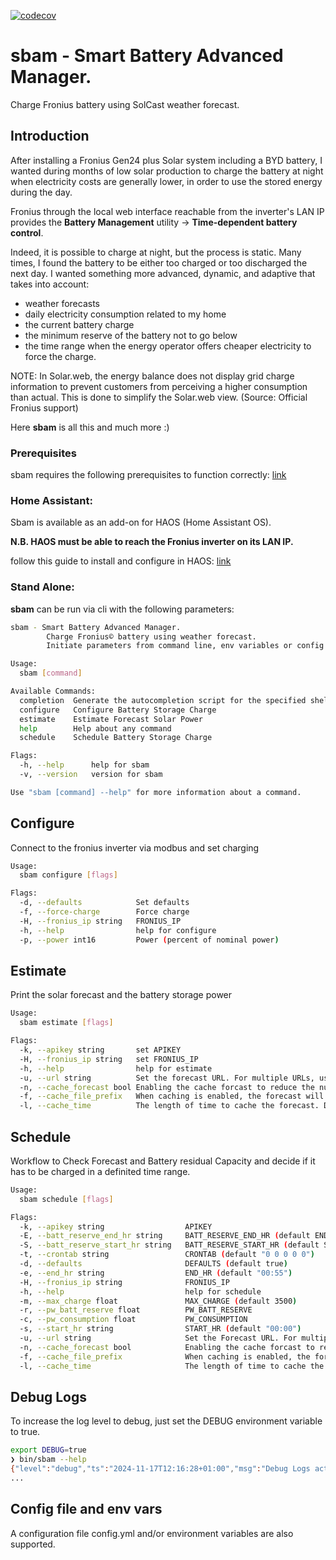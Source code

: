 [![codecov](https://codecov.io/gh/atbore-phx/sbam/graph/badge.svg?token=0fgSvHFiTx)](https://codecov.io/gh/atbore-phx/sbam)

# sbam - Smart Battery Advanced Manager.

Charge Fronius battery using SolCast weather forecast.

## Introduction

After installing a Fronius Gen24 plus Solar system including a BYD battery, I wanted during months of low solar production to charge the battery at night when electricity costs are generally lower, in order to use the stored energy during the day.

Fronius through the local web interface reachable from the inverter's LAN IP provides the **Battery Management** utility -> **Time-dependent battery control**.

Indeed, it is possible to charge at night, but the process is static. Many times, I found the battery to be either too charged or too discharged the next day. I wanted something more advanced, dynamic, and adaptive that takes into account:

- weather forecasts
- daily electricity consumption related to my home
- the current battery charge
- the minimum reserve of the battery not to go below
- the time range when the energy operator offers cheaper electricity to force the charge.

NOTE:
In Solar.web, the energy balance does not display grid charge information to prevent customers from perceiving a higher consumption than actual. This is done to simplify the Solar.web view. (Source: Official Fronius support)

Here **sbam** is all this and much more :)

### Prerequisites

sbam requires the following prerequisites to function correctly: [link](docs/prereq.md)

### Home Assistant:

Sbam is available as an add-on for HAOS (Home Assistant OS).

**N.B. HAOS must be able to reach the Fronius inverter on its LAN IP.**

follow this guide to install and configure in HAOS: [link](home-assistant/addons/sbam/DOCS.md)

### Stand Alone:

**sbam** can be run via cli with the following parameters:

```bash
sbam - Smart Battery Advanced Manager.
        Charge Fronius© battery using weather forecast.
        Initiate parameters from command line, env variables or config.yaml file.

Usage:
  sbam [command]

Available Commands:
  completion  Generate the autocompletion script for the specified shell
  configure   Configure Battery Storage Charge
  estimate    Estimate Forecast Solar Power
  help        Help about any command
  schedule    Schedule Battery Storage Charge

Flags:
  -h, --help      help for sbam
  -v, --version   version for sbam

Use "sbam [command] --help" for more information about a command.
```

## Configure

Connect to the fronius inverter via modbus and set charging

```bash
Usage:
  sbam configure [flags]

Flags:
  -d, --defaults            Set defaults
  -f, --force-charge        Force charge
  -H, --fronius_ip string   FRONIUS_IP
  -h, --help                help for configure
  -p, --power int16         Power (percent of nominal power)
```

## Estimate

Print the solar forecast and the battery storage power

```bash
Usage:
  sbam estimate [flags]

Flags:
  -k, --apikey string       set APIKEY
  -H, --fronius_ip string   set FRONIUS_IP
  -h, --help                help for estimate
  -u, --url string          Set the forecast URL. For multiple URLs, use a comma (,) to separate them
  -n, --cache_forecast bool Enabling the cache forcast to reduce the number of times we query the forecast URL. Defaults to false
  -f, --cache_file_prefix   When caching is enabled, the forecast will be saved locally to files with this pefix. Defaults to cached_forecast
  -l, --cache_time          The length of time to cache the forecast. Defaults to 7200 seconds
```

## Schedule

Workflow to Check Forecast and Battery residual Capacity and decide if it has to be charged in a definited time range.

```bash
Usage:
  sbam schedule [flags]

Flags:
  -k, --apikey string                  APIKEY
  -E, --batt_reserve_end_hr string     BATT_RESERVE_END_HR (default END_HR)
  -S, --batt_reserve_start_hr string   BATT_RESERVE_START_HR (default START_HR)
  -t, --crontab string                 CRONTAB (default "0 0 0 0 0")
  -d, --defaults                       DEFAULTS (default true)
  -e, --end_hr string                  END_HR (default "00:55")
  -H, --fronius_ip string              FRONIUS_IP
  -h, --help                           help for schedule
  -m, --max_charge float               MAX_CHARGE (default 3500)
  -r, --pw_batt_reserve float          PW_BATT_RESERVE
  -c, --pw_consumption float           PW_CONSUMPTION
  -s, --start_hr string                START_HR (default "00:00")
  -u, --url string                     Set the Forecast URL. For multiple URLs, use a comma (,) to separate them
  -n, --cache_forecast bool            Enabling the cache forcast to reduce the number of times we query the forecast URL. Defaults to false
  -f, --cache_file_prefix              When caching is enabled, the forecast will be saved locally to files with this prefix. Defaults to cached_forecast
  -l, --cache_time                     The length of time to cache the forecast. Defaults to 7200 seconds
```

## Debug Logs

To increase the log level to debug, just set the DEBUG environment variable to true.

```bash
export DEBUG=true
❯ bin/sbam --help
{"level":"debug","ts":"2024-11-17T12:16:28+01:00","msg":"Debug Logs activated: true"}
...
```

## Config file and env vars

A configuration file config.yml and/or environment variables are also supported.
